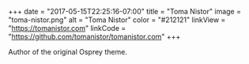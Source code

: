 +++
date = "2017-05-15T22:25:16-07:00"
title = "Toma Nistor"
image = "toma-nistor.png"
alt = "Toma Nistor"
color = "#212121"
linkView = "https://tomanistor.com"
linkCode = "https://github.com/tomanistor/tomanistor.com"
+++

Author of the original Osprey theme.
